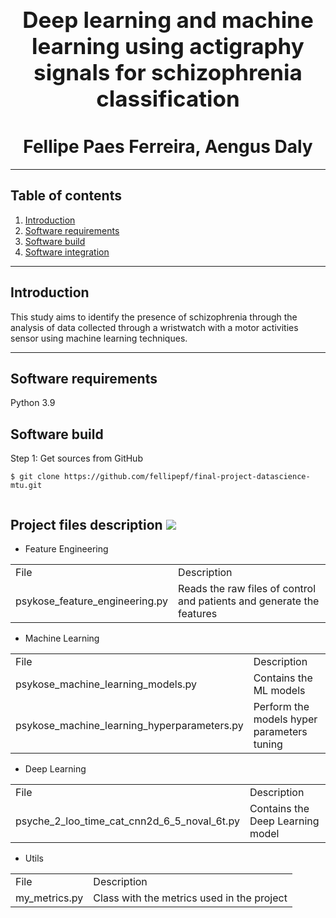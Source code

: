 

<h1 align="center" style="display: block; font-size: 2.5em; font-weight: bold; margin-block-start: 1em; margin-block-end: 1em;">  
  <br><br><strong>Deep learning and machine learning using actigraphy signals for schizophrenia classification</strong>  
  
</h1>  
<h1 align="center">  
Fellipe Paes Ferreira, Aengus Daly  
</h1>  
  
---  
  ## Table of contents
1. [Introduction](#introduction)  
2. [Software requirements](#software-requirements)  
3. [Software build](#software-build)  
4. [Software integration](#software-integration)  

---  
## Introduction
  
This study aims to identify the presence of schizophrenia through the analysis of data collected through a wristwatch with a motor activities sensor using machine learning techniques.  
  
---  
  


  
## Software requirements
Python 3.9  
  
  
## Software build
Step 1: Get sources from GitHub 
```shell   
$ git clone https://github.com/fellipepf/final-project-datascience-mtu.git
 
```  
  
## Project files description [![](./docs/img/pin.svg)](#software-build)  
  
* Feature Engineering  
<table>  
   <tr>   
      <td>File</td>   
      <td>Description</td>  
   </tr>  
  
   <tr>  
      <td>psykose_feature_engineering.py</td>   
      <td>Reads the raw files of control and patients and generate the features</td>  
   </tr>  
</table>  
  
* Machine Learning  
<table>  
   <tr>   
      <td>File</td>   
      <td>Description</td>  
   </tr>  
  
   <tr>  
      <td>psykose_machine_learning_models.py</td>   
      <td>Contains the ML models</td>  
   </tr>  
   <tr>  
      <td>psykose_machine_learning_hyperparameters.py</td>   
      <td>Perform the models hyper parameters tuning</td>  
   </tr>  
</table>  
  
* Deep Learning  
<table>  
   <tr>   
      <td>File</td>   
      <td>Description</td>  
   </tr>  
  
   <tr>  
      <td>psyche_2_loo_time_cat_cnn2d_6_5_noval_6t.py</td>   
      <td>Contains the Deep Learning model</td>  
   </tr>  
  
</table>

* Utils 
<table>  
   <tr>   
      <td>File</td>   
      <td>Description</td>  
   </tr>  
  
   <tr>  
      <td>my_metrics.py</td>   
      <td>Class with the metrics used in the project</td>  
   </tr>  
</table>  

